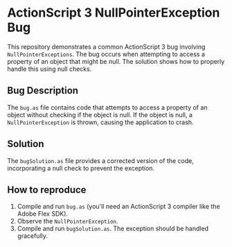 # ActionScript 3 NullPointerException Bug

This repository demonstrates a common ActionScript 3 bug involving `NullPointerExceptions`.  The bug occurs when attempting to access a property of an object that might be null. The solution shows how to properly handle this using null checks.

## Bug Description
The `bug.as` file contains code that attempts to access a property of an object without checking if the object is null. If the object is null, a `NullPointerException` is thrown, causing the application to crash.

## Solution
The `bugSolution.as` file provides a corrected version of the code, incorporating a null check to prevent the exception.

## How to reproduce
1. Compile and run `bug.as` (you'll need an ActionScript 3 compiler like the Adobe Flex SDK).
2. Observe the `NullPointerException`.
3. Compile and run `bugSolution.as`. The exception should be handled gracefully.